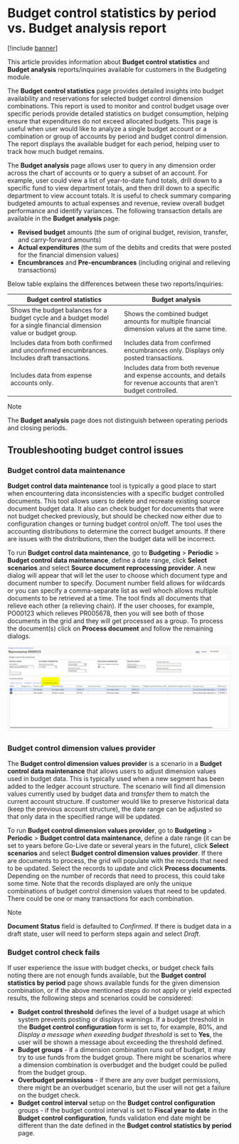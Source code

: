 # Budget control statistics by period vs. Budget analysis report

[!include [banner](../includes/banner.md)]

This article provides information about **Budget control statistics** and **Budget analysis** reports/inquiries available for customers in the Budgeting module.

The **Budget control statistics** page provides detailed insights into budget availability and reservations for selected budget control dimension combinations. This report is used to monitor and control budget usage over specific periods provide detailed statistics on budget consumption, helping ensure that expenditures do not exceed allocated budgets. This page is useful when user would like to analyze a single budget account or a combination or group of accounts by period and budget control dimension. The report displays the available budget for each period, helping user to track how much budget remains.

The **Budget analysis** page allows user to query in any dimension order across the chart of accounts or to query a subset of an account. For example, user could view a list of year-to-date fund totals, drill down to a specific fund to view department totals, and then drill down to a specific department to view account totals. It is useful to check summary comparing budgeted amounts to actual expenses and revenue, review overall budget performance and identify variances.
The following transaction details are available in the **Budget analysis** page: 
- **Revised budget** amounts (the sum of original budget, revision, transfer, and carry-forward amounts)
- **Actual expenditures** (the sum of the debits and credits that were posted for the financial dimension values)
- **Encumbrances** and **Pre-encumbrances** (including original and relieving transactions)

Below table explains the differences between these two reports/inquiries:

| Budget control statistics |	Budget analysis|
|-----|-----|
|Shows the budget balances for a budget cycle and a budget model for a single financial dimension value or budget group.|	Shows the combined budget amounts for multiple financial dimension values at the same time.|
|Includes data from both confirmed and unconfirmed encumbrances. Includes draft transactions.| Includes data from confirmed encumbrances only. Displays only posted transactions.|
|Includes data from expense accounts only.	| Includes data from both revenue and expense accounts, and details for revenue accounts that aren't budget controlled.|

> [!NOTE] 
> The **Budget analysis** page does not distinguish between operating periods and closing periods.

## Troubleshooting budget control issues

### Budget control data maintenance

**Budget control data maintenance** tool is typically a good place to start when encountering data inconsistencies with a specific budget controlled documents.
This tool allows users to delete and recreate existing source document budget data. It also can check budget for documents that were not budget checked previously, but should be checked now either due to configuration changes or turning budget control on/off. 
The tool uses the accounting distributions to determine the correct budget amounts. If there are issues with the distributions, then the budget data will be incorrect.

To run **Budget control data maintenance**, go to **Budgeting** > **Periodic** > **Budget control data maintenance**, define a date range, click **Select scenarios** and select **Source document reprocessing provider**. A new dialog will appear that will let the user to choose which document type and document number to specify. Document number field allows for wildcards or you can specify a comma-separate list as well whoch allows multiple documents to be retrieved at a time.
The tool finds all documents that relieve each other (a relieving chain). If the user chooses, for example, PO00123 which relieves PR005678, then you will see both of those documents in the grid and they will get processed as a group. To process the document(s) click on **Process document** and follow the remaining dialogs.

![Budget control data maintenance](./media/budget-control-data-maintenance.png)

### Budget control dimension values provider

The **Budget control dimension values provider** is a scenario in a **Budget control data maintenance** that allows users to adjust dimension values used in budget data. This is typically used when a new segment has been added to the ledger account structure. 
The scenario will find all dimension values currently used by budget data and *transfer* them to match the current account structure. If customer would like to preserve historical data (keep the previous account structure), the date range can be adjusted so that only data in the specified range will be updated.

To run **Budget control dimension values provider**, go to **Budgeting** > **Periodic** > **Budget control data maintenance**, define a date range (it can be set to years before Go-Live date or several years in the future), click **Select scenarios** and select **Budget control dimension values provider**. 
If there are documents to process, the grid will populate with the records that need to be updated. Select the records to update and click **Process documents**. Depending on the number of records that need to process, this could take some time.
Note that the records displayed are only the unique combinations of budget control dimension values that need to be updated. There could be one or many transactions for each combination.

> [!NOTE] 
> **Document Status** field is defaulted to *Confirmed*. If there is budget data in a draft state, user will need to perform steps again and select *Draft*.

### Budget control check fails

If user experience the issue with budget checks, or budget check fails noting there are not enough funds available, but the **Budget control statistics by period** page shows available funds for the given dimension combination, or if the above mentioned steps do not apply or yield expected results, the following steps and scenarios could be considered:
- **Budget control threshold** defines the level of a budget usage at which system prevents posting or displays warnings. If a budget threshold in the **Budget control configuration** form is set to, for example, 80%, and *Display a message when exeeding budget threshold* is set to **Yes**, the user will be shown a message about exceeding the threshold defined. 
- **Budget groups** - if a dimension combination runs out of budget, it may try to use funds from the budget group. There might be scenarios where a dimension combination is overbudget and the budget could be pulled from the budget group.
- **Overbudget permissions** - if there are any over budget permissions, there might be an overbudget scenario, but the user will not get a failure on the budget check.
- **Budget control interval** setup on the **Budget control configuration** groups - if the budget control interval is set to **Fiscal year to date** in the **Budget control configuration**, funds validation end date might be different than the date defined in the **Budget control statistics by period** page.
